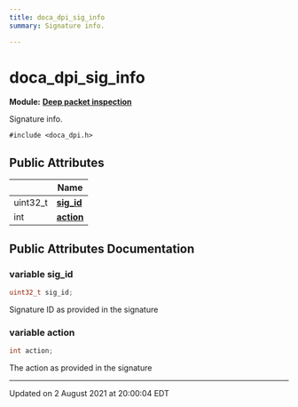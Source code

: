 ```yaml
---
title: doca_dpi_sig_info
summary: Signature info. 

---
```


# doca_dpi_sig_info

**Module:** **[Deep packet inspection](localhost:1313/networking-ethernet-software/doca/modules/group___d_p_i/)**



Signature info. 


`#include <doca_dpi.h>`

## Public Attributes

|                | Name           |
| -------------- | -------------- |
| uint32_t | **[sig_id](localhost:1313/networking-ethernet-software/doca/classes/structdoca__dpi__sig__info/#variable-sig_id)**  |
| int | **[action](localhost:1313/networking-ethernet-software/doca/classes/structdoca__dpi__sig__info/#variable-action)**  |

## Public Attributes Documentation

### variable sig_id

```cpp
uint32_t sig_id;
```


Signature ID as provided in the signature 


### variable action

```cpp
int action;
```


The action as provided in the signature 


-------------------------------

Updated on  2 August 2021 at 20:00:04 EDT